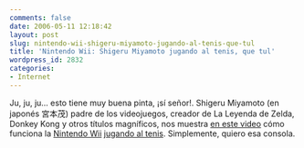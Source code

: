 ```yaml
---
comments: false
date: 2006-05-11 12:18:42
layout: post
slug: nintendo-wii-shigeru-miyamoto-jugando-al-tenis-que-tul
title: 'Nintendo Wii: Shigeru Miyamoto jugando al tenis, que tul'
wordpress_id: 2832
categories:
- Internet
---
```


Ju, ju, ju... esto tiene muy buena pinta, ¡sí señor!. Shigeru Miyamoto (en japonés 宮本茂) padre de los videojuegos, creador de La Leyenda de Zelda, Donkey Kong y otros títulos magníficos, nos muestra [en este video](http://downloads.punchjump.com/videos/wiitennis/wiitennis.wmv) cómo funciona la [Nintendo Wii](http://wii.nintendo.com) [jugando al tenis](http://news.punchjump.com/article.php?id=2415). Simplemente, quiero esa consola.

